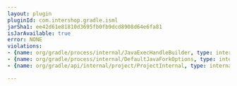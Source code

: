 ```yaml
---
layout: plugin
pluginId: com.intershop.gradle.isml
jarSha1: ee42d61e81810d3695fb0fb9dcd8908d64e6fa81
isJarAvailable: true
error: NONE
violations:
- {name: org/gradle/process/internal/JavaExecHandleBuilder, type: internal-api-usage}
- {name: org/gradle/process/internal/DefaultJavaForkOptions, type: internal-api-usage}
- {name: org/gradle/api/internal/project/ProjectInternal, type: internal-api-usage}

---
```

